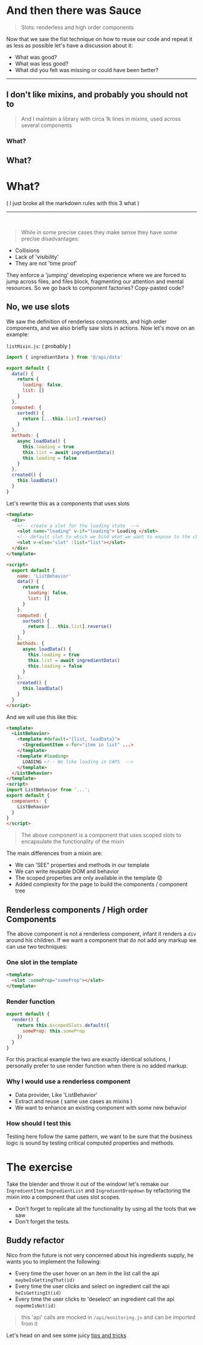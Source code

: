 # And then there was Sauce

> Slots: renderless and high order components

Now that we saw the fist technique on how to reuse our code and repeat it as less as possible let's have a discussion about it:

- What was good?
- What was less good?
- What did you felt was missing or could have been better?

---

## I don't like mixins, and probably you should not to

> And I maintain a library with circa 1k lines in mixins, used across several components

### What?

## What?

# What?

( I just broke all the markdown rules with this 3 what )

---

<br>

> While in some precise cases they make sense they have some precise disadvantages:

- Collisions
- Lack of 'visibility'
- They are not 'time proof'

They enforce a 'jumping' developing experience where we are forced to jump across files, and files block, fragmenting our attention and mental resources.
So we go back to component factories? Copy-pasted code?

## No, we use slots

We saw the definition of renderless components, and high order components, and we also briefly saw slots in actions. Now let's move on an example:

`listMixin.js`: ( probably )

```javascript
import { ingredientData } from '@/api/data'

export default {
  data() {
    return {
      loading: false,
      list: []
    }
  },
  computed: {
    sorted() {
      return [...this.list].reverse()
    }
  },
  methods: {
    async loadData() {
      this.loading = true
      this.list = await ingredientData()
      this.loading = false
    }
  },
  created() {
    this.loadData()
  }
}
```

Let's rewrite this as a components that uses slots

```html
<template>
  <div>
    <!-- create a slot for the loading state  -->
    <slot name="loading" v-if="loading"> Loading </slot>
    <!-- default slot to which we bind what we want to expose to the children of this component -->
    <slot v-else="slot" :list="list"></slot>
  </div>
</template>

<script>
  export default {
    name: 'ListBehavior'
    data() {
      return {
        loading: false,
        list: []
      }
    },
    computed: {
      sorted() {
        return [...this.list].reverse()
      }
    },
    methods: {
      async loadData() {
        this.loading = true
        this.list = await ingredientData()
        this.loading = false
      }
    },
    created() {
      this.loadData()
    }
  }
</script>
```

And we will use this like this:

```html
<template>
  <ListBehavior>
    <template #default="{list, loadData}">
      <IngredientItem v-for="item in list" ...>
    </template>
    <template #loading>
      LOADING <!-- We like loading in CAPS  -->
    </template>
  </ListBehavior>
</template>
<script>
import ListBehavior from '...';
export default {
  components: {
    ListBehavior
  }
}
</script>
```

> The above component is a component that uses scoped slots to encapsulate the functionality of the mixin

The main differences from a mixin are:

- We can 'SEE" properties and methods in our template
- We can write reusable DOM and behavior
- The scoped properties are only available in the template 😟
- Added complexity for the page to build the components / component tree

## Renderless components / High order Components

The above component is not a renderless component, infant it renders a `div` around his children. If we want a component that do not add any markup
we can use two techniques:

### One slot in the template

```html
<template>
  <slot :someProp="someProp"></slot>
</template>
```

### Render function

```javascript
export default {
  render() {
    return this.$scopedSlots.default({
      someProp: this.someProp
    })
  }
}
```

For this practical example the two are exactly identical solutions, I personally prefer to use render function when there is no added markup.

### Why I would use a renderless component

- Data provider, Like 'ListBehavior'
- Extract and reuse ( same use cases as mixins )
- We want to enhance an existing component with some new behavior

### How should I test this

Testing here follow the same pattern, we want to be sure that the business logic is sound by testing critical computed properties and methods.

# The exercise

Take the blender and throw it out of the window! let's remake our `IngredientItem` `IngredientList` and `IngredientDropdown` by refactoring the mixin into a component that uses slot scopes.

- Don't forget to replicate all the functionality by using all the tools that we saw
- Don't forget the tests.

## Buddy refactor

Nico from the future is not very concerned about his ingredients supply, he wants you to implement the following:

- Every time the user hover on an item in the list call the api `maybeIsGettingThat(id)`
- Every time the user clicks and select on ingredient call the api `heIsGettingIt(id)`
- Every time the user clicks to 'deselect' an ingredient call the api `nopeHeIsNot(id)`

> this 'api' calls are mocked in `/api/monitoring.js` and can be imported from it

Let's head on and see some juicy [tips and tricks](/docs/composition)
